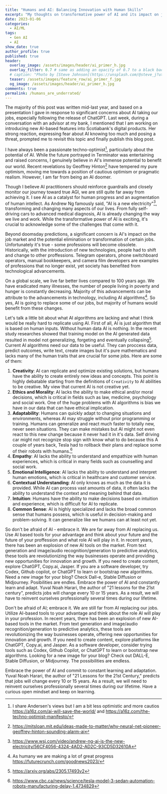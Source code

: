 ```yaml
---
title: "Humans and AI: Balancing Innovation with Human Skills"
excerpt: "My thoughts on transformative power of AI and its impact on job dynamics and the balance between technological and human skills."
date: 2023-01-06
categories:
  - AI/ML
tags:
  - Gen AI
  - AI
show_date: true
author_profile: true
published: true
header:
  overlay_image: /assets/images/header/ai_primer_h.jpg
  overlay_filter: 0.7 # same as adding an opacity of 0.7 to a black background
  # caption: "Photo by [Steve Johnson](https://unsplash.com/@steve_j?utm_source=unsplash&utm_medium=referral&utm_content=creditCopyText) on [**Unsplash**](https://unsplash.com/photos/ZPOoDQc8yMw?utm_source=unsplash&utm_medium=referral&utm_content=creditCopyText)"
  teaser: /assets/images/feature_row/ai_primer_f.jpg
  og_image: /assets/images/header/ai_primer_h.jpg
comments: true
permalink: /humans_are_underrated/
---
```


The majority of this post was written mid-last year, and based on a presentation I gave in response to significant concerns about AI taking our jobs, especially following the release of ChatGPT. Last week, during a conversation with an advisor at my bank, I mentioned that I am working on introducing new AI-based features into Scotiabank's digital products. Her strong reaction, expressing fear about AI knowing too much and posing a threat, prompted me to revisit this topic and finally publish this blog post.

I have always been a passionate techno-optimist[^1], particularly about the potential of AI. While the future portrayed in Terminator was entertaining and raised concerns, I genuinely believe in AI's immense potential to benefit our world. Recent revelations by Geoffrey Hinton[^2] have tempered my pure optimism, moving me towards a position of cautious optimism or pragmatic realism. However, I am far from being an AI doomer.

Though I believe AI practitioners should reinforce guardrails and closely monitor our journey toward true AGI, we are still quite far away from achieving it. I see AI as a catalyst for human progress and an augmentation of human intellect. As Andrew Ng famously said, "AI is a new electricity"[^3], transforming and changing many aspects of our lives. From fully self-driving cars to advanced medical diagnosis, AI is already changing the way we live and work. While the transformative power of AI is exciting, it's crucial to acknowledge some of the challenges that come with it.

Beyond doomsday predictions, a significant concern is AI's impact on the job market and the potential elimination or transformation of certain jobs. Unfortunately it's true - some professions will become obsolete. Historically, with the introduction of new technologies, people had to shift and change to other proffessions. Telegram operators, phone switchboard operators, manual bookkeepers, and camera film developers are examples of professions that no longer exist, yet society has benefited from technological advancements.

On a global scale, we live far better lives compared to 100 years ago. We have eradicated many illnesses, the number of people living in poverty and hunger is constantly decreasing. Majority of this advancements can be attribute to the advancements in technology, including AI algorithms[^4]. So yes, AI is going to replace some of our jobs, but majority of humans would benefit from these changes. 

Let's talk a little bit about what AI algorithms are lacking and what I think would be really hard to replicate using AI. First of all, AI is just algorithm that is based on human inputs. Without human data AI is nothing. In the recent study researches showed that training model on the AI generated data resulted in model not generalizing, forgeting and eventually collapsing[^6]. Current AI algorithms need our data to be useful. They can proccess data, predict outcomes,  write text, create images but it's pure mathematics and lacks many of the human traits that are crucial for some jobs. Here are some of them:

1. **Creativity**: AI can replicate and optimize existing solutions, but humans have the ability to create entirely new ideas and concepts. This point is highly debatable starting from the definitions of `Creativity` to AI abilities to be creative. My view that current AI is not creative yet. 
2. **Ethics and Morality**: AI lacks the ability to make ethical and/or moral decisions, which is critical in fields such as law, medicine, psychology and social work. One of the huge problems with AI algorithms is bias we have in our data that can have ethical implication.  
3. **Adaptability**: Humans can quickly adapt to changing situations and environments, whereas AI may struggle without prior programming or training. Humans can generalize and react much faster to totally new, never seen situations. They can make mistakes but AI might not even react to this new change because it never had it in it's data. Self driving car might not recognize stop sign with  know what to do because this A couple of years back, Tesla had to rollback their plans and replace some of their robots with humans.[^5]
4. **Empathy**: AI lacks the ability to understand and empathize with human experiences, which is critical in many fields such as counselling and social work.
5. **Emotional Intelligence**: AI lacks the ability to understand and interpret human emotions, which is critical in healthcare and customer service.
6. **Contextual Understanding**: AI only knows as much as the data it is provided. While AI can process vast amounts of data, it often lacks the ability to understand the context and meaning behind that data.
7. **Intuition**: Humans have the ability to make decisions based on intuition and experience, which is difficult for AI to replicate.
8. **Common Sense**: AI is highly specialized and lacks the broad common sense that humans possess, which is useful in decision-making and problem-solving. It can generalize like we humans can at least not yet. 

So don't be afraid of AI - embrace it. We are far away from AI replacing us. Use AI based tools for your advantage and think about your future and the future of your proffession and what role AI will play in it. In recent years, there has been an explosion of new AI tools on the market. From text generation and image/audio recognition/generation to predictive analytics, these tools are revolutionizing the way businesses operate and providing new opportunities for innovation and growth. If you need to create content, explore ChatGPT, Copy.ai, Jasper. If you are a software developer, try Codex, Github copilot, or ChatGPT to learn or bootstrap new algorithms. Need a new image for your blog? Check Dall-e, Stable Diffusion or Midjourney. Posibilities are endles. Embrace the power of AI and constantly learn and adapt. Yuval Noah Harari, the author of "21 lessons for the 21st century", predicts jobs will change every 10 or 15 years. As a result, we will have to reinvent ourselves professionally several times during our lifetime. 

Don't be afraid of AI; embrace it. We are still far from AI replacing our jobs. Utilize AI-based tools to your advantage and think about the role AI will play in your profession. In recent years, there has been an explosion of new AI-based tools in the market. From text generation and image/audio recognition/generation to predictive analytics, these tools are revolutionizing the way businesses operate, offering new opportunities for innovation and growth. If you need to create content, explore platforms like ChatGPT, Copy.ai, and Jasper. As a software developer, consider trying tools such as Codex, Github Copilot, or ChatGPT to learn or bootstrap new algorithms. Looking for a new image for your blog? Check out DALL-E, Stable Diffusion, or Midjourney. The possibilities are endless.

Embrace the power of AI and commit to constant learning and adaptation. Yuval Noah Harari, the author of "21 Lessons for the 21st Century," predicts that jobs will change every 10 or 15 years. As a result, we will need to reinvent ourselves professionally several times during our lifetime. Have a curious open mindset and keep on learning. 



[^1]: I share Andersen's views but I am a bit less optimistic and more cautios https://a16z.com/ai-will-save-the-world/ and https://a16z.com/the-techno-optimist-manifesto/
[^2]: https://mitsloan.mit.edu/ideas-made-to-matter/why-neural-net-pioneer-geoffrey-hinton-sounding-alarm-ai
[^3]: https://www.wsj.com/video/andrew-ng-ai-is-the-new-electricity/56CF4056-4324-4AD2-AD2C-93CD5D32610A
[^4]: As humany we are making a lot of great progress https://futurecrunch.com/goodnews2023/
[^5]: https://www.cbc.ca/news/science/tesla-model-3-sedan-automation-robots-manufacturing-delay-1.4734829
[^6]: https://arxiv.org/abs/2305.17493v2

